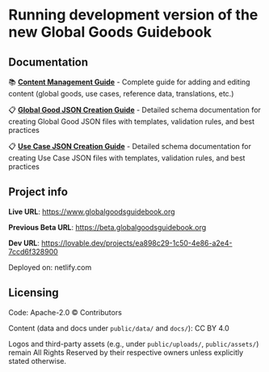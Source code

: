 # Running development version of the new Global Goods Guidebook

## Documentation

📚 **[Content Management Guide](./CONTENT_MANAGEMENT_GUIDE.md)** - Complete guide for adding and editing content (global goods, use cases, reference data, translations, etc.)

📋 **[Global Good JSON Creation Guide](./docs/GlobalGoodJSONGuide.md)** - Detailed schema documentation for creating Global Good JSON files with templates, validation rules, and best practices

📋 **[Use Case JSON Creation Guide](./docs/UseCaseJSONGuide.md)** - Detailed schema documentation for creating Use Case JSON files with templates, validation rules, and best practices

## Project info
**Live URL**: https://www.globalgoodsguidebook.org

**Previous Beta URL**: https://beta.globalgoodsguidebook.org

**Dev URL**: https://lovable.dev/projects/ea898c29-1c50-4e86-a2e4-7ccd6f328900

Deployed on: netlify.com



## Licensing

Code: Apache-2.0 © Contributors

Content (data and docs under `public/data/` and `docs/`): CC BY 4.0

Logos and third-party assets (e.g., under `public/uploads/`, `public/assets/`) remain All Rights Reserved by their respective owners unless explicitly stated otherwise.


